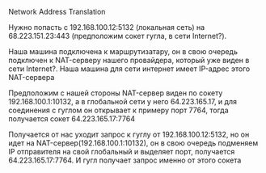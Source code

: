 Network Address Translation

Нужно попасть с 192.168.100.12:5132 (локальная сеть) на 68.223.151.23:443 (предположим сокет гугла, в сети Internet?).

Наша машина подключена к маршрутизатару, он в свою очередь подключен к NAT-серверу нашего провайдера, который уже виден в сети Internet?. Наша машина для сети интернет имеет IP-адрес этого NAT-сервера

Предположим с нашей стороны NAT-сервер виден по сокету 192.168.100.1:10132, а в глобальной сети у него 64.223.165.17, и для соединения с гуглом он открывает к примеру порт 7764, тогда получается сокет 64.223.165.17:7764

Получается от нас уходит запрос к гуглу от 192.168.100.12:5132, но он идет на NAT-сервер(192.168.100.1:10132), он в свою очередь подменяем IP отправителя на свой глобальный и выделяет порт, получается 64.223.165.17:7764. И гугл получает запрос именно от этого сокета